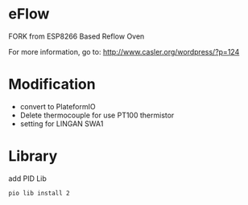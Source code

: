 # eFlow
FORK from ESP8266 Based Reflow Oven

For more information, go to: http://www.casler.org/wordpress/?p=124

# Modification

* convert to PlateformIO
* Delete thermocouple for use PT100 thermistor
* setting for LINGAN SWA1

# Library

add PID Lib

```
pio lib install 2
```
